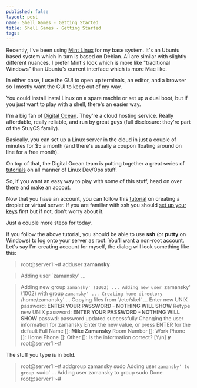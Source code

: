 ```yaml
---
published: false
layout: post
name: Shell Games - Getting Started
title: Shell Games - Getting Started
tags: 
---
```


Recently, I've been using [Mint Linux](http://linuxmint.com) for my base
system. It's an Ubuntu based system which in turn is based on
Debian. All are similar with slightly different nuances. I prefer
Mint's look which is more like "traditional Windows" than Ubuntu's
current interface which is more Mac like.

In either case, I use the GUI to open up terminals, an editor, and a
browser so I mostly want the GUI to keep out of my way.

You could install instal Linux on a spare machie or set up a dual boot, but if you just want to play with a shell, there's an easier way.

I'm a big fan of [Digital Ocean](http://digitalocean.com). They're a
cloud hosting service. Really affordable, really reliable, and run by
great guys (full disclosure: they're part of the StuyCS
family).

 Basically, you can set up a Linux server in the cloud in just
a couple of minutes for $5 a month (and there's usually a coupon
floating around on line for a free month).

On top of that, the Digital Ocean team is putting together a great series of [tutorials](https://digitalocean.com/community) on all manner of Linux Dev/Ops stuff.

So, if you want an easy way to play with some of this stuff, head on over there and make an accout.

Now that you have an account, you can follow this
[tutorial](https://digitalocean.com/community/articles/how-to-create-your-first-digitalocean-droplet-virtual-server)
on creating a droplet or virtual server. If you are familiar with ssh
you should [set up your
keys](https://digitalocean.com/community/articles/how-to-use-ssh-keys-with-digitalocean-droplets)
first but if not, don't worry about it.

Just a couple more steps for today.

If you follow the above tutorial, you should be able to use **ssh** (or **putty** on Windows) to log onto your server as root. You'll want a non-root account. Let's say I'm creating account for myself, the dialog will look something like this:


> root@server1:~# adduser **zamansky**

> Adding user `zamansky' ...

>  Adding new group `zamansky' (1002) ...
>   Adding new user `zamansky' (1002) with group `zamansky' ...
>   Creating home directory `/home/zamansky' ...
>   Copying files from `/etc/skel' ...
>   Enter new UNIX password: **ENTER YOUR PASSWORD - NOTHING WILL SHOW**
>   Retype new UNIX password: **ENTER YOUR PASSWORD - NOTHING WILL SHOW**
>   passwd: password updated successfully
>   Changing the user information for zamansky
>   Enter the new value, or press ENTER for the default
>   	Full Name []: **Mike Zamansky**
>   	Room Number []: 
>   	Work Phone []: 
>   	Home Phone []: 
>   	Other []: 
>   Is the information correct? [Y/n] **y**
>   root@server1:~# 


The stuff you type is in bold.

> root@server1:~# addgroup zamansky sudo
> Adding user `zamansky' to group `sudo' ...
> Adding user zamansky to group sudo
> Done.
> root@server1:~# 

